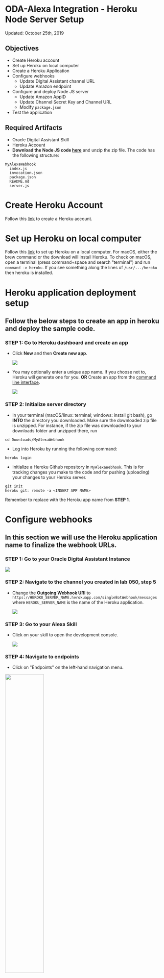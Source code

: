 # ODA-Alexa Integration - Heroku Node Server Setup

Updated: October 25th, 2019

## Objectives
- Create Heroku account
- Set up Heroku on local computer
- Create a Heroku Application
- Configure webhooks
  - Update Digital Assistant channel URL
  - Update Amazon endpoint
- Configure and deploy Node JS server
  - Update Amazon AppID
  - Update Channel Secret Key and Channel URL
  - Modify `package.json`
- Test the application

## Required Artifacts
- Oracle Digital Assistant Skill
- Heroku Account
- **Download the Node JS code [here](https://app.compendium.com/api/post\_attachments/32ab85fd-0f44-4856-a79f-91a61359717b/view)** and unzip the zip file. The code has the following structure:

```
MyAlexaWebhook
  index.js
  invocation.json
  package.json
  README.md
  server.js
```

# Create Heroku Account

Follow this [link](https://signup.heroku.com/?c=70130000001xDpdAAE&gclid=Cj0KCQjwuZDtBRDvARIsAPXFx3DyRB323ksXfO_lYs7W14RB6CRCTQjMBNQTOuElUazr4rbuGysu78waAvLDEALw_wcB) to create a Heroku account. 

# Set up Heroku on local computer

Follow this [link](https://devcenter.heroku.com/articles/getting-started-with-nodejs#set-up) to set up Heroku on a local computer. For macOS, either the brew command or the download will install Heroku. To check on macOS, open a terminal (press command+space and search "terminal") and run `command -v heroku`. If you see something along the lines of `/usr/.../heroku` then heroku is installed.

# Heroku application deployment setup

## Follow the below steps to create an app in heroku and deploy the sample code.

### **STEP 1**: Go to Heroku dashboard and create an app

- Click **New** and then **Create new app**.

  ![](images/200heroku/createApp.png)  

- You may optionally enter a unique app name. If you choose not to, Heroku will generate one for you.
  **OR**
  Create an app from the [command line interface](https://devcenter.heroku.com/articles/creating-apps).

  ![](images/200heroku/appName.png)

### **STEP 2**: Initialize server directory

- In your terminal (macOS/linux: terminal; windows: install git bash), go **INTO** the directory you downloaded. Make sure the downloaded zip file is unzipped. For instance, if the zip file was downloaded to your downloads folder and unzipped there, run

```
cd Downloads/MyAlexaWebhook
```

- Log into Heroku by running the following command:

```
heroku login
```

- Initialize a Heroku Github repository in `MyAlexaWebhook`. This is for tracking changes you make to the code and for pushing (uploading) your changes to your Heroku server.

```
git init
heroku git: remote -a <INSERT APP NAME>
```

  Remember to replace <INSERT APP NAME> with the Heroku app name from **STEP 1**.

# Configure webhooks

## In this section we will use the Heroku application name to finalize the webhook URLs.

### **STEP 1**: Go to your Oracle Digital Assistant Instance

  ![](images/200heroku/odaInstance.png)

### **STEP 2**: Navigate to the channel you created in lab 050, step 5

- Change the **Outgoing Webhook URI** to `https://HEROKU_SERVER_NAME.herokuapp.com/singleBotWebhook/messages` where `HEROKU_SERVER_NAME` is the name of the Heroku application.

  ![](images/200heroku/createWH.png)

### **STEP 3**: Go to your Alexa Skill

- Click on your skill to open the development console.

  ![](images/200alexa/alexa-endpoint-1.png)

### **STEP 4**: Navigate to endpoints

- Click on "Endpoints" on the left-hand navigation menu.

<img src="images/200alexa/alexa-endpoint-2.png" alt="" width="50%">

### **STEP 5**: Configure the endpoint

- Select HTTPS. Edit the **default region** module.

- The **URL** will be `https://HEROKU_SERVER_NAME.herokuapp.com/alexa/app`.

- Select "My deployment endpoint is a sub-domain of a domain that has a wildcard certificate from a certificate authority".

  ![](images/200alexa/alexa-endpoint-3.png)
 
# Deploy Node JS application

## Before we redeploy the Node JS application we need to make some changes in `service.js`.

### **STEP 1**: Open `service.js` in a code editor

- You may use VSCode (shown), your favorite Integrated Development Environment (IDE), Notepad, ViM, etc.

  ![](images/200heroku/servicejs.png)

### **STEP 2**: Change amazon application ID in `service.js`

- Use the amazon application id (see lab 100 step 5) and copy it here:

  ![](images/200heroku/appID.png)

### **STEP 3**: Change channelSecretKey in `service.js`

  ![](images/200heroku/channelSecretKey.png)

### **STEP 4**: Change channelUrl in `service.js`

  ![](images/200heroku/channelUrl.png)

### **STEP 5**: Modify `package.json`

- Inside of the server you downloaded there is a file called `package.json`. Replace its contents with the code below. 

```
{
  "name": "oracle-bot-alexa",
  "version": "1.0.0",
  "description": "Alexa integration",
  "main": "service.js",
  "author": "",
  "license": "",
  "dependencies": {
    "@oracle/bots-node-sdk": "2.0.6",
    "alexa-app": "^4.2.0",
    "body-parser": "^1.15.2",
    "express": "^4.14.0",
    "pubsub-js": "^1.5.4",
    "underscore": "^1.8.3",
    "util": "^0.10.3"
  },
  "scripts": {
    "start": "node index.js"
  }
} 
```

### **STEP 5**: Deploy nodeJS application

- Open up terminal and navigate to your directory to where you Node JS server is located. Run these commands:

```
git add .
git commit -am "redeploying with correct variables"
git push heroku master
```

# Test the application

## We will test the application using the Alexa Developer Console.

### **STEP 1**: Test in Alexa Developer Console

Navigate to your alexa skill and select the test tab. You will be able to interact with you newly created skill by typing or using your microphone. The format to test is as follow:

```
Alexa, ask <invocation name> <question you programmed in a Digital Assistant>
```

### **STEP 2**: TODO


**This completes the ODA-Alexa Integration Workshop!**

